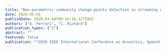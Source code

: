```yaml
---
title: "Non-parametric community change-points detection in streaming graph signals"
date: 2020-05-01
publishDate: 2020-03-04T09:34:16.327586Z
authors: ["A. Ferrari", "C. Richard"]
publication_types: ["1"]
abstract: ""
featured: false
publication: "*2020 IEEE International Conference on Acoustics, Speech and Signal Processing (ICASSP)*"
---
```


